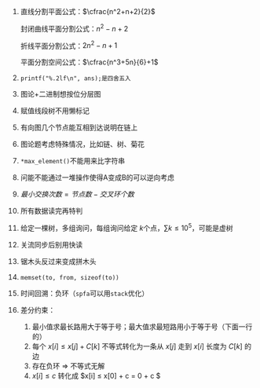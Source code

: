 1. 直线分割平面公式：$\cfrac{n^2+n+2}{2}$

   封闭曲线平面分割公式：$n^2-n+2$

   折线平面分割公式：$2n^2-n+1$

   平面分割空间公式：$\cfrac{n^3+5n}{6}+1$

2. ```
   printf("%.2lf\n", ans);是四舍五入
   ```

3. 图论+二进制想按位分层图

4. 赋值线段树不用懒标记

5. 有向图几个节点能互相到达说明在链上

6. 图论题考虑特殊情况，比如链、树、菊花

7. ``*max_element()``不能用来比字符串

8. 问能不能通过一堆操作使得A变成B的可以逆向考虑

9. $最小交换次数=节点数-交叉环个数$

10. 所有数据读完再特判

11. 给定一棵树，多组询问，每组询问给定 $k$个点，$\sum k\leq10^5$，可能是虚树

12. 关流同步后别用快读

13. 锯木头反过来变成拼木头

14. `memset(to, from, sizeof(to))`

15. 时间回溯：负环（`spfa`可以用`stack`优化）

16. 差分约束：

    1. 最小值求最长路用大于等于号；最大值求最短路用小于等于号（下面一行的）
    2. 每个 $x[i] ≤ x[j] + C[k]$ 不等式转化为一条从 $x[j]$ 走到 $x[i]$ 长度为 $C[k]$ 的边
    3. 存在负环 => 不等式无解
    4. $x[i] ≤ c$ 转化成 $x[i] ≤ x[0] + c = 0 + c $
